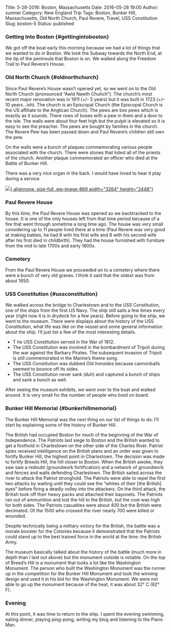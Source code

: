 Title: 5-28-2016: Boston, Massachusetts
Date: 2016-05-28 19:00
Author: sumner
Category: New England Trip
Tags: Boston, Bunker Hill, Massachusetts, Old North Church, Paul Revere, Travel, USS Constitution
Slug: boston-5
Status: published

### Getting Into Boston {#gettingintoboston}

We got off the boat early this morning because we had a lot of things
that we wanted to do in Boston. We took the Subway towards the North
End, at the tip of the peninsula that Boston is on. We walked along the
Freedom Trail to Paul Revere’s House.

### Old North Church {#oldnorthchurch}

Since Paul Revere’s House wasn’t opened yet, so we went on to the Old
North Church (pronounced “Awld Nawth Chuhch”). The church’s most recent
major renovation was in 1911 (+/- 5 years) but it was built in 1723
(+/–10 years…ish). The church is an Episcopal Church (the Episcopal
Church is the US affiliate to the Anglican Church). The pews are box
pews which is exactly as it sounds. There rows of boxes with a pew in
them and a door to the isle. The walls were about four feet high but the
pulpit is elevated so it is easy to see the preacher. The pews are
bought by families in the church. The Revere Pew has been passed down
and Paul Revere’s children still own the pew.

On the walls were a bunch of plaques commemorating various people
associated with the church. There were stones that listed all of the
priests of the church. Another plaque commemorated an officer who died
at the Battle of Bunker Hill.

There was a very nice organ in the back. I would have loved to hear it
play during a service.

[![](http://www.the-evans.family/sumner/blog/wp-content/uploads/2016/05/img_2624-1.jpg){.alignnone
.size-full .wp-image-869 width="3264"
height="2448"}](http://www.the-evans.family/sumner/blog/wp-content/uploads/2016/05/img_2624-1.jpg)

### Paul Revere House

By this time, the Paul Revere House was opened so we backtracked to the
house. It is one of the only houses left from that time period because
of a fire that went through sometime a long time ago. The house was very
small considering up to 11 people lived there at a time (Paul Revere was
very good at making babies, he had 8 with his first wife and 8 with his
second wife after his first died in childbirth). They had the house
furnished with furniture from the mid to late 1700s and early 1800s.

### Cemetery

From the Paul Revere House we proceeded on to a cemetery where there
were a bunch of very old graves. I think it said that the oldest was
from about 1650.

### USS Constitution {#ussconstitution}

We walked across the bridge to Charlestown and to the USS Constitution,
one of the ships from the first US Navy. The ship still sails a few
times every year (right now it is in drydock for a few years). Before
going to the ship, we went to the museum. There were displays about the
history of the USS Constitution, what life was like on the vessel and
some general information about the ship. I’ll just list a few of the
most interesting details.

-   T he USS Constitution served in the War of 1812.
-   The USS Constitution was involved in the bombardment of Tripoli
    during the war against the Barbary Pirates. The subsequent invasion
    of Tripoli is still commemorated in the Marine’s theme song.
-   The USS Constitution was dubbed *Old Ironsides* because cannonballs
    seemed to bounce off its sides.
-   The USS Constitution never sank (duh) and captured a bunch of ships
    and sank a bunch as well.

After seeing the museum exhibits, we went over to the boat and walked
around. It is very small for the number of people who lived on board.

### Bunker Hill Memorial {#bunkerhillmemorial}

The Bunker Hill Memorial was the next thing on our list of things to do.
I’ll start by explaining some of the history of Bunker Hill.

The British had occupied Boston for much of the beginning of the War of
Independence. The Patriots laid siege to Boston and the British wanted
to get a foothold in Charlestown on the other side of the Charles River.
Patriot spies received intelligence on the British plans and an order
was given to fortify Bunker Hill, the highest point in Charlestown. The
decision was made to fortify Breeds Hill, the hill closer to Boston.
When the British awoke, they saw saw a redoubt (groundwork
fortification) and a network of groundwork and fences and walls
defending Charlestown. The British sailed across the river to attack the
Patriot stronghold. The Patriots were able to repel the first two
attacks by waiting until they could see the “whites of their \[the
British\] eyes” before firing a deadly volley into the attackers. On the
third attack, the British took off their heavy packs and attached their
bayonets. The Patriots ran out of ammunition and lost the hill to the
British, but the cost was high for both sides. The Patriots casualties
were about 400 but the British were decimated. Of the 1500 who crossed
the river nearly 700 were killed or wounded.

Despite technically being a military victory for the British, the battle
was a morale booster for the Colonies because it demonstrated that the
Patriots could stand up to the best trained force in the world at the
time: the British Army.

The museum basically talked about the history of the battle (much more
in depth than I laid out above) but the monument outside is notable. On
the top of Breed’s Hill is a monument that looks a lot like the
Washington Monument. The person who built the Washington Monument was
the runner up in the competition for the Bunker Hill Monument and took
the winning design and used it in his bid for the Washington Monument.
We were not able to go up the monument because of the heat, it was about
32° C (92° F).

### Evening

At this point, it was time to return to the ship. I spent the evening
swimming, eating dinner, playing ping-pong, writing my blog and
listening to the Piano Man.
